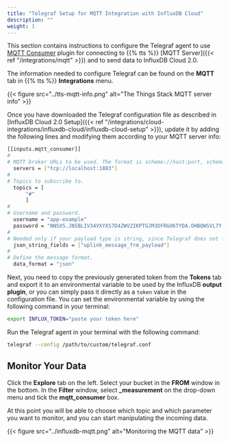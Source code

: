 ```yaml
---
title: "Telegraf Setup for MQTT Integration with InfluxDB Cloud"
description: ""
weight: 1
---
```


This section contains instructions to configure the Telegraf agent to use [MQTT Consumer](https://github.com/influxdata/telegraf/tree/master/plugins/inputs/mqtt_consumer) plugin for connecting to {{% tts %}} [MQTT Server]({{< ref "/integrations/mqtt" >}}) and to send data to InfluxDB Cloud 2.0.

<!--more-->

The information needed to configure Telegraf can be found on the **MQTT** tab in {{% tts %}} **Integrations** menu.

{{< figure src="../tts-mqtt-info.png" alt="The Things Stack MQTT server info" >}}

Once you have downloaded the Telegraf configuration file as described in [InfluxDB Cloud 2.0 Setup]({{< ref "/integrations/cloud-integrations/influxdb-cloud/influxdb-cloud-setup" >}}), update it by adding the following lines and modifying them according to your MQTT server info:

```bash
[[inputs.mqtt_consumer]]
#
# MQTT broker URLs to be used. The format is scheme://host:port, schema can be tcp, ssl, or ws.
  servers = ["tcp://localhost:1883"]
#
# Topics to subscribe to.
  topics = [
      "#"
      ]
#
# Username and password.
  username = "app-example"
  password = "NNSXS.JNSBLIV34VXYXS7D4ZWV2IKPTGJM3DFRGO6TYDA.OHBQWSVL7Y.........."
#
# Needed only if your payload type is string, since Telegraf does not forward data of this type by default.
  json_string_fields = ["uplink_message_frm_payload"]
#
# Define the message format.
  data_format = "json"
```

Next, you need to copy the previously generated token from the **Tokens** tab and export it to an environmental variable to be used by the InfluxDB **output plugin**, or you can simply pass it directly as a `token` value in the configuration file. You can set the environmental variable by using the following command in your terminal:

```bash
export INFLUX_TOKEN="paste your token here"
```

Run the Telegraf agent in your terminal with the following command:

```bash
telegraf --config /path/to/custom/telegraf.conf
```

## Monitor Your Data

Click the **Explore** tab on the left. Select your bucket in the **FROM** window in the bottom. In the **Filter** window, select **_measurement** on the drop-down menu and tick the **mqtt_consumer** box. 

At this point you will be able to choose which topic and which parameter you want to monitor, and you can start manipulating the incoming data.

{{< figure src="../influxdb-mqtt.png" alt="Monitoring the MQTT data" >}}
